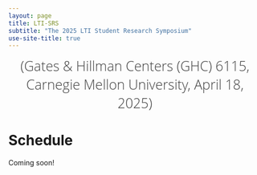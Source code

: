 ```yaml
---
layout: page
title: LTI-SRS
subtitle: "The 2025 LTI Student Research Symposium"
use-site-title: true
---
```

<div class="venue" style="font-size: 27px; display: block; font-family: 'Open Sans', 'Helvetica Neue', Helvetica, Arial, sans-serif; font-weight: 300; color: #404040; text-align: center;">
  (Gates & Hillman Centers (GHC) 6115, Carnegie Mellon University, April 18, 2025)
</div>

# Schedule
Coming soon!

<!-- #### Friday, December 14th, 2023
#### All times are in Central Standard Time (CST) ([Check local time](https://www.google.com/search?q=time+for+local+new+orleans))


#### Location: Room 217-219, New Orleans Convention Center ([Map](https://goo.gl/maps/8WXJ8h4Svng793Cc8))
#### Live video stream: [Link](https://neurips.cc/virtual/2022/workshop/50015) -->

<!--<div class="container">
  <div class="row">
    <table class="table">
      <tr>
        <td style="width: 180px;">8:25am - 8:30am</td>
        <td>Opening Remarks</td>
      </tr>
      <tr>
        <td style="width: 180px;">8:30am - 9:00am</td>
        <td>Invited Talk: <a href="https://dawnsong.io/">Dawn Song</a>, UC Berkeley</td>
      </tr>
      <tr>
        <td style="width: 180px;">9:00am - 9:30am</td>
        <td>Invited Talk: <a href="https://bengio.abracadoudou.com/">Samy Bengio</a>, Apple</td>
      </tr>
      <tr>
        <td style="width: 180px;">9:30am - 10:00am</td>
        <td>Invited Talk: <a href="https://noambrown.github.io/">Noam Brown</a>, OpenAI</td>
      </tr>
      <tr>
        <td style="width: 180px;">10:00am - 11:00am</td>
        <td>Panel Discussion: <a href="https://dawnsong.io/">Dawn Song</a>, <a href="https://www.andrew.cmu.edu/user/avigad/">Jeremy Avigad</a>, <a href="https://noambrown.github.io/">Noam Brown</a>, <a href="https://sites.google.com/brown.edu/junehyuk">Junehyuk Jung</a> (Brown)</td>
      </tr>
      <tr>
        <td style="width: 180px;">11:00am - 12:30pm</td>
        <td>Coffee Break and Poster Session 1</td>
      </tr>
      <tr>
        <td style="width: 180px;">12:30pm - 1:30pm</td>
        <td>Lunch Break</td>
      </tr>
      <tr>
        <td style="width: 180px;">1:30pm - 2:00pm</td>
        <td>Invited Talk: <a href="https://sites.google.com/view/adamwagner">Adam Wagner</a>, Google DeepMind</td>
      </tr>
      <tr>
        <td style="width: 180px;">2:00pm - 2:30pm</td>
        <td>Invited Talk: <a href="https://www.andrew.cmu.edu/user/avigad/">Jeremy Avigad</a>, CMU</td>
      </tr>
      <tr>
        <td style="width: 180px;">2:30pm - 3:00pm</td>
        <td>Coffee Break</td>
      </tr>
      <tr>
        <td style="width: 180px;">3:00pm - 3:30pm</td>
        <td>Invited Talk: <a href="https://profiles.stanford.edu/james-zou">James Zou</a>, Stanford</td>
      </tr>
      <tr>
        <td style="width: 180px;">3:30pm - 4:00pm</td>
        <td>Contributed Talks:<br><br>
          1. <a href="https://openreview.net/pdf?id=HmB9uZTzaD">VerMCTS: Synthesizing Multi-Step Programs using a Verifier, a Large Language Model, and Tree Search</a><br>
          David Brandfonbrener, Harvard University<br><br>
          2. <a href="https://openreview.net/pdf?id=j7DZWSc8qu">Inference Scaling Laws: An Empirical Analysis of Compute-Optimal Inference for LLM Problem-Solving</a><br>
          Sean Welleck and Zhiqing Sun, CMU<br><br>
          3. <a href="https://openreview.net/pdf?id=tIlDF5B6T4">Learning Mathematical Rules with Large Language Models</a><br>
          Nelson Vadori, JPMorganChase AI Research
        </td>
      </tr>
      <tr>
        <td style="width: 180px;">4:00pm - 5:00pm</td>
        <td>Poster Session 2</td>
      </tr>
      <tr>
        <td style="width: 180px;">5:00pm - 5:05pm</td>
        <td>Closing Remarks</td>
      </tr>
    </table>
  </div>
</div> -->